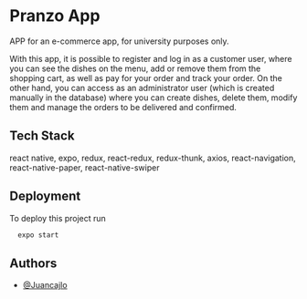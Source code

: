 
# Pranzo App

APP for an e-commerce app, for university purposes only.

With this app, it is possible to register and log in as a customer user, 
where you can see the dishes on the menu, add or remove them from 
the shopping cart, as well as pay for your order and track your 
order. On the other hand, you can access as an administrator user 
(which is created manually in the database) where you can create 
dishes, delete them, modify them and manage the orders to be 
delivered and confirmed.

## Tech Stack

react native, expo, redux, react-redux, redux-thunk, 
axios, react-navigation, react-native-paper, react-native-swiper



## Deployment

To deploy this project run

```bash
  expo start
```


## Authors

- [@Juancajlo](https://www.github.com/Juancajlo)

